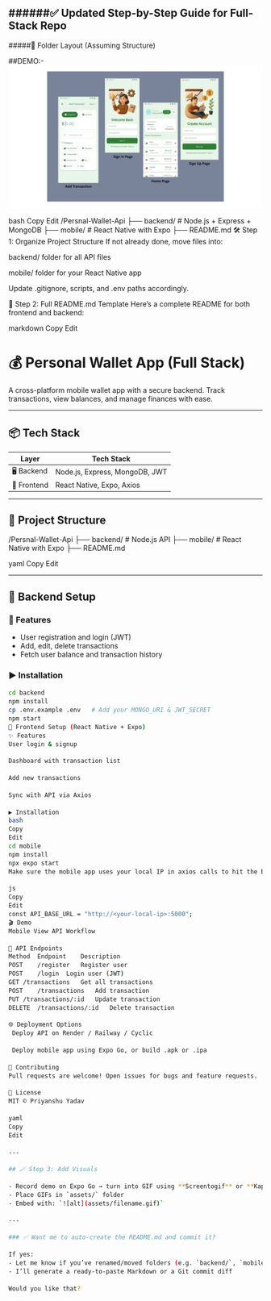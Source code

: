 ######✅ Updated Step-by-Step Guide for Full-Stack Repo
------------------------------------------------------------------------------------------------------------------------------------------------------------------------------------------------------------------
#####📁 Folder Layout (Assuming Structure)

##DEMO:-
![image alt](https://github.com/priyanshu05-loop/Persnal-Wallet-Api/blob/406886835ff4f37337e559440f839298ad6d41a0/Add%20a%20subheading.jpg)

bash
Copy
Edit
/Persnal-Wallet-Api
├── backend/              # Node.js + Express + MongoDB
├── mobile/               # React Native with Expo
├── README.md
🛠️ Step 1: Organize Project Structure
If not already done, move files into:

backend/ folder for all API files

mobile/ folder for your React Native app

Update .gitignore, scripts, and .env paths accordingly.

📘 Step 2: Full README.md Template
Here’s a complete README for both frontend and backend:

markdown
Copy
Edit
# 💰 Personal Wallet App (Full Stack)

A cross-platform mobile wallet app with a secure backend. Track transactions, view balances, and manage finances with ease.

---

## 📦 Tech Stack

| Layer       | Tech Stack                     |
|-------------|--------------------------------|
| 🖥️ Backend   | Node.js, Express, MongoDB, JWT |
| 📱 Frontend | React Native, Expo, Axios      |

---

## 📂 Project Structure

/Persnal-Wallet-Api
├── backend/ # Node.js API
├── mobile/ # React Native with Expo
├── README.md

yaml
Copy
Edit

---

## 🚀 Backend Setup

### 🔧 Features
- User registration and login (JWT)
- Add, edit, delete transactions
- Fetch user balance and transaction history

### ▶️ Installation

```bash
cd backend
npm install
cp .env.example .env   # Add your MONGO_URI & JWT_SECRET
npm start
📱 Frontend Setup (React Native + Expo)
✨ Features
User login & signup

Dashboard with transaction list

Add new transactions

Sync with API via Axios

▶️ Installation
bash
Copy
Edit
cd mobile
npm install
npx expo start
Make sure the mobile app uses your local IP in axios calls to hit the backend:

js
Copy
Edit
const API_BASE_URL = "http://<your-local-ip>:5000";
🎬 Demo
Mobile View	API Workflow

🧪 API Endpoints
Method	Endpoint	Description
POST	/register	Register user
POST	/login	Login user (JWT)
GET	/transactions	Get all transactions
POST	/transactions	Add transaction
PUT	/transactions/:id	Update transaction
DELETE	/transactions/:id	Delete transaction

🌐 Deployment Options
 Deploy API on Render / Railway / Cyclic

 Deploy mobile app using Expo Go, or build .apk or .ipa

🙌 Contributing
Pull requests are welcome! Open issues for bugs and feature requests.

📄 License
MIT © Priyanshu Yadav

yaml
Copy
Edit

---

## 🪄 Step 3: Add Visuals

- Record demo on Expo Go → turn into GIF using **Screentogif** or **Kap**
- Place GIFs in `assets/` folder
- Embed with: `![alt](assets/filename.gif)`

---

### ✅ Want me to auto-create the README.md and commit it?

If yes:
- Let me know if you’ve renamed/moved folders (e.g. `backend/`, `mobile/`)
- I’ll generate a ready-to-paste Markdown or a Git commit diff

Would you like that?
